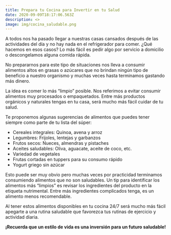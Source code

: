```yaml
---
title: Prepara tu Cocina para Invertir en tu Salud
date: 2020-09-09T18:17:06.563Z
description: <>
image: img/cocina_saludable.png
---
```

A todos nos ha pasado llegar a nuestras casas cansados después de las actividades del día y no hay nada en el refrigerador para comer. ¿Qué hacemos en esos casos? Lo más fácil es pedir algo por servicio a domicilio o descongelamos alguna comida rápida. 

No prepararnos para este tipo de situaciones nos lleva a consumir alimentos altos en grasas o azúcares que no brindan ningún tipo de beneficio a nuestro organismo y muchas veces hasta terminamos gastando más dinero. 

La idea es comer lo más “limpio” posible. Nos referimos a evitar consumir alimentos muy procesados o empaquetados. Entre más productos orgánicos y naturales tengas en tu casa, será mucho más fácil cuidar de tu salud. 

Te proponemos algunas sugerencias de alimentos que puedes tener siempre como parte de tu lista del súper: 

* Cereales integrales: Quinoa, avena y arroz
* Legumbres: Frijoles, lentejas y garbanzos
* Frutos secos: Nueces, almendras y pistaches
* Aceites saludables: Oliva, aguacate, aceite de coco, etc.
* Variedad de vegetales
* Frutas cortadas en tuppers para su consumo rápido
* Yogurt griego sin azúcar

Esto puede ser muy obvio pero muchas veces por practicidad terminamos consumiendo alimentos que no son saludables. Un tip para identificar los alimentos más “limpios” es revisar los ingredientes del producto en la etiqueta nutrimental. Entre más ingredientes complicados tenga, es un alimento menos recomendable. 

Al tener estos alimentos disponibles en tu cocina 24/7 será mucho más fácil apegarte a una rutina saludable que favorezca tus rutinas de ejercicio y actividad diaria. 

**¡Recuerda que un estilo de vida es una inversión para un futuro saludable!**